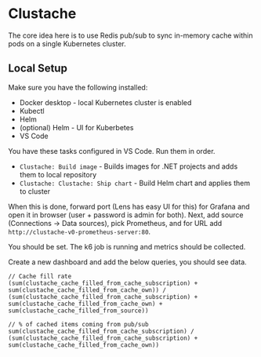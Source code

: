 # Clustache

The core idea here is to use Redis pub/sub to sync in-memory cache within pods on a single Kubernetes cluster.

## Local Setup

Make sure you have the following installed:
* Docker desktop - local Kubernetes cluster is enabled
* Kubectl
* Helm
* (optional) Helm - UI for Kuberbetes
* VS Code

You have these tasks configured in VS Code. Run them in order.
* `Clustache: Build image` - Builds images for .NET projects and adds them to local repository
* `Clustache: Clustache: Ship chart` - Build Helm chart and applies them to cluster

When this is done, forward port (Lens has easy UI for this) for Grafana and open it in browser (user + password is admin for both).
Next, add source (Connections -> Data sources), pick Prometheus, and for URL add `http://clustache-v0-prometheus-server:80`.

You should be set. The k6 job is running and metrics should be collected.

Create a new dashboard and add the below queries, you should see data.

```
// Cache fill rate
(sum(clustache_cache_filled_from_cache_subscription) + sum(clustache_cache_filled_from_cache_own)) / (sum(clustache_cache_filled_from_cache_subscription) + sum(clustache_cache_filled_from_cache_own) + sum(clustache_cache_filled_from_source))

// % of cached items coming from pub/sub
sum(clustache_cache_filled_from_cache_subscription) / (sum(clustache_cache_filled_from_cache_subscription) + sum(clustache_cache_filled_from_cache_own))
```
